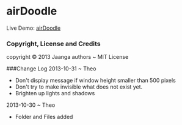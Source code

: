 airDoodle
=========

Live Demo: [airDoodle](http://jaanga.github.io/libs/ado/air-doodle-test.html)

### Copyright, License and Credits
copyright &copy; 2013 Jaanga authors ~ MIT License

###Change Log
2013-10-31 ~ Theo
* Don't display message if window height smaller than 500 pixels
* Don't try to make invisible what does not exist yet.
* Brighten up lights and shadows

2013-10-30 ~ Theo  
* Folder and Files added
